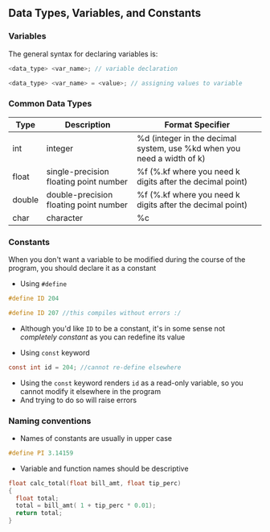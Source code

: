 ## Data Types, Variables, and Constants

### Variables
The general syntax for declaring variables is:
```c
<data_type> <var_name>; // variable declaration

<data_type> <var_name> = <value>; // assigning values to variable
```

### Common Data Types
|Type| Description| Format Specifier|
|-----|-----|-----|
|int|integer| %d (integer in the decimal system, use %kd when you need a width of k)|
|float|single-precision floating point number| %f (%.kf where you need k digits after the decimal point)|
|double|double-precision floating point number| %f (%.kf where you need k digits after the decimal point)|-
|char| character| %c|

### Constants
When you don't want a variable to be modified during the course of the program, you should declare it as a constant
- Using `#define`
```c
#define ID 204

#define ID 207 //this compiles without errors :/ 
```
- Although you'd like `ID` to be a constant, it's in some sense not *completely constant* as you can redefine its value

- Using `const` keyword
```c
const int id = 204; //cannot re-define elsewhere
```
- Using the `const` keyword renders `id` as a read-only variable, so you cannot modify it elsewhere in the program
- And trying to do so will raise errors

### Naming conventions
- Names of constants are usually in upper case
```c
#define PI 3.14159
```
- Variable and function names should be descriptive
```c
float calc_total(float bill_amt, float tip_perc)
{
  float total;
  total = bill_amt( 1 + tip_perc * 0.01);
  return total;
}
```
